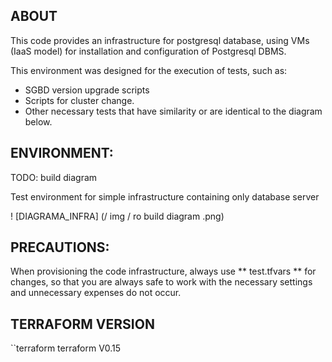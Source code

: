 ## ABOUT

This code provides an infrastructure for postgresql database, using VMs (IaaS model) for installation and configuration of Postgresql DBMS.

This environment was designed for the execution of tests, such as:
- SGBD version upgrade scripts
- Scripts for cluster change.
- Other necessary tests that have similarity or are identical to the diagram below.

## ENVIRONMENT:
TODO: build diagram

Test environment for simple infrastructure containing only database server

! [DIAGRAMA_INFRA] (/ img / ro build diagram .png)

## PRECAUTIONS:

When provisioning the code infrastructure, always use ** test.tfvars ** for changes, so that you are always safe to work with the necessary settings and unnecessary expenses do not occur.

## TERRAFORM VERSION

``terraform
terraform V0.15